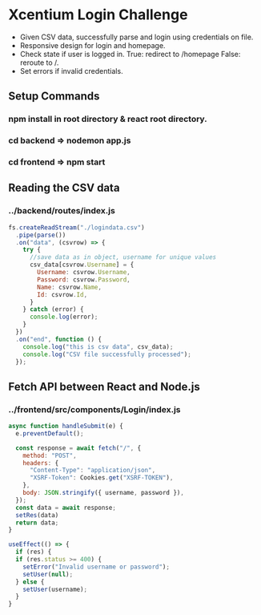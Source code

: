 # Xcentium Login Challenge

* Given CSV data, successfully parse and login using credentials on file. 
* Responsive design for login and homepage. 
* Check state if user is logged in. True: redirect to /homepage False: reroute to /.
* Set errors if invalid credentials.

## Setup Commands
### npm install in root directory & react root directory.
### cd backend => nodemon app.js
### cd frontend => npm start

## Reading the CSV data
### ../backend/routes/index.js

```js
fs.createReadStream("./logindata.csv")
  .pipe(parse())
  .on("data", (csvrow) => {
    try {
      //save data as in object, username for unique values
      csv_data[csvrow.Username] = {
        Username: csvrow.Username,
        Password: csvrow.Password,
        Name: csvrow.Name,
        Id: csvrow.Id,
      }
    } catch (error) {
      console.log(error);
    }
  })
  .on("end", function () {
    console.log("this is csv data", csv_data);
    console.log("CSV file successfully processed");
  });
  ```
  
  ## Fetch API between React and Node.js 
  ### ../frontend/src/components/Login/index.js
  
  ```js
  async function handleSubmit(e) {
    e.preventDefault();

    const response = await fetch("/", {
      method: "POST",
      headers: {
        "Content-Type": "application/json",
        "XSRF-Token": Cookies.get("XSRF-TOKEN"),
      },
      body: JSON.stringify({ username, password }),
    });
    const data = await response;
    setRes(data)
    return data;
  }

  useEffect(() => {
    if (res) {
    if (res.status >= 400) {
      setError("Invalid username or password");
      setUser(null);
    } else {
      setUser(username);
    }
  }
  ```
